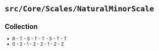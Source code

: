 # `src/Core/Scales/NaturalMinorScale`

## Collection
* R - T - S - T - T - S - T - T
* 0 - 2 - 1 - 2 - 2 - 1 - 2 - 2
